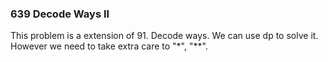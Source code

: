 ### 639 Decode Ways II
This problem is a extension of 91. Decode ways. We can use dp to solve it. However we need to take extra care to "*", "**". 